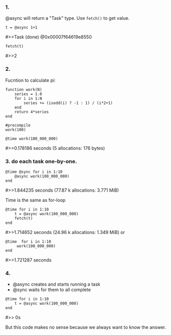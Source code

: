 ### 1.
@async will return a "Task" type.
Use `fetch()` to get value. 

```
t = @async 1+1
```
#>>Task (done) @0x00007f64619e8550

```
fetch(t)
```
#>>2


### 2.
Fucntion to calculate pi:
```
function work(N)
    series = 1.0
    for i in 1:N
        series += (isodd(i) ? -1 : 1) / (i*2+1)
    end
    return 4*series
end
```

```
#precompile
work(100)
```
```
@time work(100_000_000)
```
#>>0.178186 seconds (5 allocations: 176 bytes)

### 3. do each task one-by-one. 
```
@time @sync for i in 1:10
    @async work(100_000_000)
end
```
#>>1.844235 seconds (77.87 k allocations: 3.771 MiB)

Time is the same as for-loop
```
@time for i in 1:10
    t = @async work(100_000_000)
    fetch(t)
end
```
#>>1.714652 seconds (24.96 k allocations: 1.349 MiB)
or
```
@time  for i in 1:10
     work(100_000_000)
end
```
#>>1.721287 seconds

### 4.
* @async creates and starts running a task
* @sync waits for them to all complete
```
@time for i in 1:10
    t = @async work(100_000_000)
end
```
#>> 0s

But this code makes no sense because we always want to know the answer.
